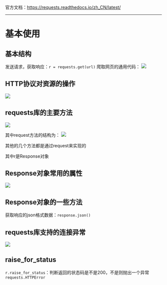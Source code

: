 官方文档：https://requests.readthedocs.io/zh_CN/latest/

---

# 基本使用

## 基本结构
发送请求，获取响应：`r = requests.get(url)`
爬取网页的通用代码：
![](https://img2018.cnblogs.com/blog/1446249/202001/1446249-20200125221126687-1667523645.png)

## HTTP协议对资源的操作
![](https://img2018.cnblogs.com/blog/1446249/202001/1446249-20200125221715827-1780593354.png)

## requests库的主要方法
![](https://img2018.cnblogs.com/blog/1446249/202001/1446249-20200125221501655-1234489747.png)

其中request方法的结构为：
![](https://img2018.cnblogs.com/blog/1446249/202001/1446249-20200125221906003-1429878867.png)

其他的几个方法都是通过request来实现的

其中r是Response对象
## Response对象常用的属性
![](https://img2018.cnblogs.com/blog/1446249/202001/1446249-20200125220624437-680791645.png)

## Response对象的一些方法

获取响应的json格式数据：`response.json()`

## requests库支持的连接异常
![](https://img2018.cnblogs.com/blog/1446249/202001/1446249-20200125220833720-1192053235.png)

## raise_for_status

`r.raise_for_status`：判断返回的状态码是不是200，不是则抛出一个异常`requests.HTTPError`
